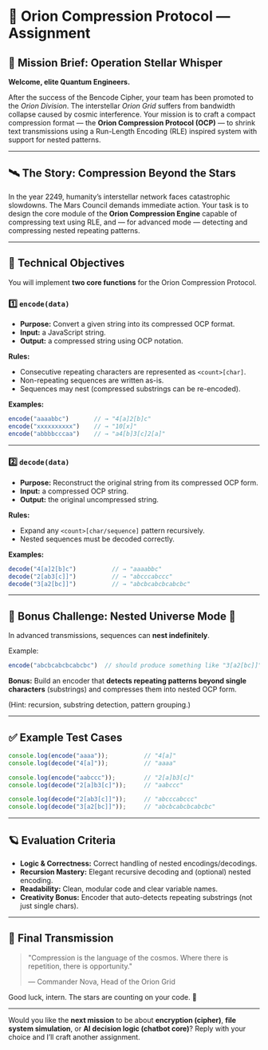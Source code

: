 # 🌌 Orion Compression Protocol — Assignment

## 🚀 Mission Brief: Operation Stellar Whisper

**Welcome, elite Quantum Engineers.**

After the success of the Bencode Cipher, your team has been promoted to the *Orion Division*. The interstellar *Orion Grid* suffers from bandwidth collapse caused by cosmic interference. Your mission is to craft a compact compression format — the **Orion Compression Protocol (OCP)** — to shrink text transmissions using a Run-Length Encoding (RLE) inspired system with support for nested patterns.

---

## 🛰️ The Story: Compression Beyond the Stars

In the year 2249, humanity’s interstellar network faces catastrophic slowdowns. The Mars Council demands immediate action. Your task is to design the core module of the **Orion Compression Engine** capable of compressing text using RLE, and — for advanced mode — detecting and compressing nested repeating patterns.

---

## 🧠 Technical Objectives

You will implement **two core functions** for the Orion Compression Protocol.

### 1️⃣ `encode(data)`

* **Purpose:** Convert a given string into its compressed OCP format.
* **Input:** a JavaScript string.
* **Output:** a compressed string using OCP notation.

**Rules:**

* Consecutive repeating characters are represented as `<count>[char]`.
* Non-repeating sequences are written as-is.
* Sequences may nest (compressed substrings can be re-encoded).

**Examples:**

```js
encode("aaaabbc")       // → "4[a]2[b]c"
encode("xxxxxxxxxx")    // → "10[x]"
encode("abbbbcccaa")    // → "a4[b]3[c]2[a]"
```

---

### 2️⃣ `decode(data)`

* **Purpose:** Reconstruct the original string from its compressed OCP form.
* **Input:** a compressed OCP string.
* **Output:** the original uncompressed string.

**Rules:**

* Expand any `<count>[char/sequence]` pattern recursively.
* Nested sequences must be decoded correctly.

**Examples:**

```js
decode("4[a]2[b]c")          // → "aaaabbc"
decode("2[ab3[c]]")          // → "abcccabccc"
decode("3[a2[bc]]")          // → "abcbcabcbcabcbc"
```

---

## 🧩 Bonus Challenge: Nested Universe Mode 🌠

In advanced transmissions, sequences can **nest indefinitely**.

Example:

```js
encode("abcbcabcbcabcbc")  // should produce something like "3[a2[bc]]"
```

**Bonus:** Build an encoder that **detects repeating patterns beyond single characters** (substrings) and compresses them into nested OCP form.

(Hint: recursion, substring detection, pattern grouping.)

---

## ✅ Example Test Cases

```js
console.log(encode("aaaa"));          // "4[a]"
console.log(decode("4[a]"));          // "aaaa"

console.log(encode("aabccc"));        // "2[a]b3[c]"
console.log(decode("2[a]b3[c]"));     // "aabccc"

console.log(decode("2[ab3[c]]"));     // "abcccabccc"
console.log(decode("3[a2[bc]]"));     // "abcbcabcbcabcbc"
```

---

## 🪐 Evaluation Criteria

* **Logic & Correctness:** Correct handling of nested encodings/decodings.
* **Recursion Mastery:** Elegant recursive decoding and (optional) nested encoding.
* **Readability:** Clean, modular code and clear variable names.
* **Creativity Bonus:** Encoder that auto-detects repeating substrings (not just single chars).

---

## 💬 Final Transmission

> "Compression is the language of the cosmos. Where there is repetition, there is opportunity."
>
> — Commander Nova, Head of the Orion Grid

Good luck, intern. The stars are counting on your code. 🌠

---

Would you like the **next mission** to be about **encryption (cipher)**, **file system simulation**, or **AI decision logic (chatbot core)**? Reply with your choice and I’ll craft another assignment.
